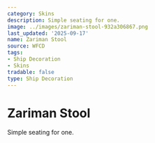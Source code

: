 ```yaml
---
category: Skins
description: Simple seating for one.
image: ../images/zariman-stool-932a306867.png
last_updated: '2025-09-17'
name: Zariman Stool
source: WFCD
tags:
- Ship Decoration
- Skins
tradable: false
type: Ship Decoration
---
```


# Zariman Stool

Simple seating for one.

